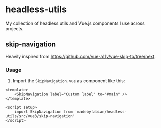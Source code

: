 # headless-utils
My collection of headless utils and Vue.js components I use across projects.

## skip-navigation
Heavily inspired from https://github.com/vue-a11y/vue-skip-to/tree/next.

### Usage
1. Import the `SkipNavigation.vue` as component like this:
```vue
<template>
	<SkipNavigation label="Custom label" to="#main" />
</template>

<script setup>
	import SkipNavigation from 'madebyfabian/headless-utils/src/vue3/skip-navigation'
</script>
```